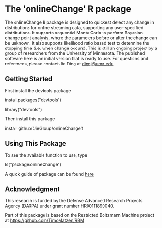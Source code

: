# The 'onlineChange' R package
The onlineChange R package is designed to quickest detect any change in distributions for online streaming data, supporting any user-specified distributions. It supports sequential Monte Carlo to perform Bayesian change point analysis, where the parameters before or after the change can be unknown. It also supports likelihood ratio based test to determine the stopping time (i.e. when change occurs).
This is still an ongoing project by a group of researchers from the University of Minnesota. The published software here is an initial version that is ready to use.
For questions and references, please contact Jie Ding at dingj@umn.edu

## Getting Started

First install the devtools package

install.packages("devtools")

library("devtools")

Then install this package

install_github('JieGroup/onlineChange')

## Using This Package

To see the available function to use, type 

ls("package:onlineChange")

A quick guide of package can be found [here](https://github.com/JieGroup/onlineChange/blob/master/vignettes/user-guide.pdf) 

## Acknowledgment

This research is funded by the Defense Advanced Research Projects Agency (DARPA) under grant number HR00111890040.

Part of this package is based on the Restricted Boltzmann Machine project at https://github.com/TimoMatzen/RBM
